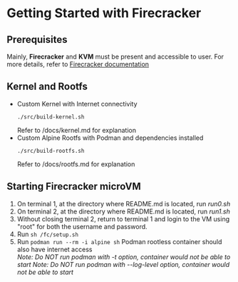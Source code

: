 # Getting Started with Firecracker

## Prerequisites
Mainly, **Firecracker** and **KVM** must be present and accessible to user.
For more details, refer to [Firecracker documentation](https://github.com/firecracker-microvm/firecracker/blob/main/docs/getting-started.md)

## Kernel and Rootfs
- Custom Kernel with Internet connectivity
    ```
    ./src/build-kernel.sh
    ```
    Refer to /docs/kernel.md for explanation
- Custom Alpine Rootfs with Podman and dependencies installed
    ```
    ./src/build-rootfs.sh
    ```
    Refer to /docs/rootfs.md for explanation

## Starting Firecracker microVM
1) On terminal 1, at the directory where README.md is located, run *run0.sh*
2) On terminal 2, at the directory where README.md is located, run *run1.sh*
3) Without closing terminal 2, return to terminal 1 and login to the VM using "root" for both the username and password.
4) Run ```sh /fc/setup.sh```
5) Run ```podman run --rm -i alpine sh``` 
    Podman rootless container should also have internet access <br>
    *Note: Do NOT run podman with -t option, container would not be able to start*
    *Note: Do NOT run podman with --log-level option, container would not be able to start*